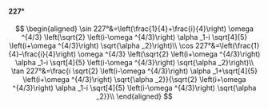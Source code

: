 #### 227°

$$
\begin{aligned}
\sin 227°&=\left(\frac{1}{4}+\frac{i}{4}\right) \omega ^{4/3} \left(\sqrt{2} \left(i-\omega ^{4/3}\right) \alpha _1-i \sqrt[4]{5} \left(i+\omega ^{4/3}\right)
\sqrt{\alpha _2}\right)\\
\cos 227°&=\left(\frac{1}{4}-\frac{i}{4}\right) \omega ^{4/3} \left(\sqrt{2} \left(i+\omega ^{4/3}\right) \alpha _1-i \sqrt[4]{5} \left(i-\omega ^{4/3}\right)
\sqrt{\alpha _2}\right)\\
\tan 227°&=\frac{i \sqrt{2} \left(i-\omega ^{4/3}\right) \alpha _1+\sqrt[4]{5} \left(i+\omega ^{4/3}\right) \sqrt{\alpha _2}}{\sqrt{2} \left(i+\omega ^{4/3}\right)
\alpha _1-i \sqrt[4]{5} \left(i-\omega ^{4/3}\right) \sqrt{\alpha _2}}\\
\end{aligned}
$$

